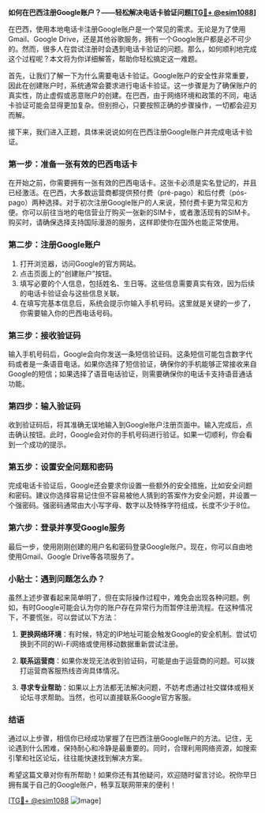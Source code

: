 **如何在巴西注册Google账户？——轻松解决电话卡验证问题[[TG💪+ @esim1088](https://t.me/s/esim1088)]**

在巴西，使用本地电话卡注册Google账户是一个常见的需求。无论是为了使用Gmail、Google Drive，还是其他谷歌服务，拥有一个Google账户都是必不可少的。然而，很多人在尝试注册时会遇到电话卡验证的问题。那么，如何顺利地完成这个过程呢？本文将为你详细解答，帮助你轻松搞定这一难题。

首先，让我们了解一下为什么需要电话卡验证。Google账户的安全性非常重要，因此在创建账户时，系统通常会要求进行电话卡验证。这一步骤是为了确保账户的真实性，防止虚假或恶意账户的创建。在巴西，由于网络环境和政策的不同，电话卡验证可能会显得更加复杂。但别担心，只要按照正确的步骤操作，一切都会迎刃而解。

接下来，我们进入正题，具体来说说如何在巴西注册Google账户并完成电话卡验证。

### 第一步：准备一张有效的巴西电话卡

在开始之前，你需要拥有一张有效的巴西电话卡。这张卡必须是实名登记的，并且已经激活。在巴西，大多数运营商都提供预付费（pré-pago）和后付费（pós-pago）两种选择。对于初次注册Google账户的人来说，预付费卡更为常见和方便。你可以前往当地的电信营业厅购买一张新的SIM卡，或者激活现有的SIM卡。购买时，请确保选择支持国际漫游的服务，这样即使你在国外也能正常使用。

### 第二步：注册Google账户

1. 打开浏览器，访问Google的官方网站。
2. 点击页面上的“创建账户”按钮。
3. 填写必要的个人信息，包括姓名、生日等。这些信息需要真实有效，因为后续的电话卡验证会与这些信息关联。
4. 在填写完基本信息后，系统会提示你输入手机号码。这里就是关键的一步了，你需要输入你的巴西电话号码。

### 第三步：接收验证码

输入手机号码后，Google会向你发送一条短信验证码。这条短信可能包含数字代码或者是一条语音电话。如果你选择了短信验证，确保你的手机能够正常接收来自Google的短信；如果选择了语音电话验证，则需要确保你的电话卡支持语音通话功能。

### 第四步：输入验证码

收到验证码后，将其准确无误地输入到Google账户注册页面中。输入完成后，点击确认按钮。此时，Google会对你的手机号码进行验证。如果一切顺利，你会看到一个成功的提示。

### 第五步：设置安全问题和密码

完成电话卡验证后，Google还会要求你设置一些额外的安全措施，比如安全问题和密码。建议你选择容易记住但不容易被他人猜到的答案作为安全问题，并设置一个强密码。强密码通常由大小写字母、数字以及特殊字符组成，长度不少于8位。

### 第六步：登录并享受Google服务

最后一步，使用刚刚创建的用户名和密码登录Google账户。现在，你可以自由地使用Gmail、Google Drive等各项服务了。

### 小贴士：遇到问题怎么办？

虽然上述步骤看起来简单明了，但在实际操作过程中，难免会出现各种问题。例如，有时Google可能会认为你的账户存在异常行为而暂停注册流程。在这种情况下，不要慌张，可以尝试以下方法：

1. **更换网络环境**：有时候，特定的IP地址可能会触发Google的安全机制。尝试切换到不同的Wi-Fi网络或使用移动数据重新尝试注册。
   
2. **联系运营商**：如果你发现无法收到验证码，可能是由于运营商的问题。可以拨打运营商客服热线咨询具体情况。

3. **寻求专业帮助**：如果以上方法都无法解决问题，不妨考虑通过社交媒体或相关论坛寻求帮助。当然，也可以直接联系Google官方客服。

### 结语

通过以上步骤，相信你已经成功掌握了在巴西注册Google账户的方法。记住，无论遇到什么困难，保持耐心和冷静是最重要的。同时，合理利用网络资源，如搜索引擎和社区论坛，往往能快速找到解决方案。

希望这篇文章对你有所帮助！如果你还有其他疑问，欢迎随时留言讨论。祝你早日拥有属于自己的Google账户，畅享互联网带来的便利！

[[TG💪+ @esim1088](https://t.me/s/esim1088) ![Image](https://i.postimg.cc/4NQfJmqS/Snipaste-2025-05-13-00-14-12.png)]
